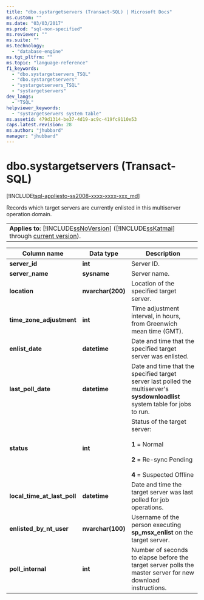 ```yaml
---
title: "dbo.systargetservers (Transact-SQL) | Microsoft Docs"
ms.custom: ""
ms.date: "03/03/2017"
ms.prod: "sql-non-specified"
ms.reviewer: ""
ms.suite: ""
ms.technology: 
  - "database-engine"
ms.tgt_pltfrm: ""
ms.topic: "language-reference"
f1_keywords: 
  - "dbo.systargetservers_TSQL"
  - "dbo.systargetservers"
  - "systargetservers_TSQL"
  - "systargetservers"
dev_langs: 
  - "TSQL"
helpviewer_keywords: 
  - "systargetservers system table"
ms.assetid: 479d1314-be37-4d19-ac9c-419fc9110e53
caps.latest.revision: 28
ms.author: "jhubbard"
manager: "jhubbard"
---
```

# dbo.systargetservers (Transact-SQL)
[!INCLUDE[tsql-appliesto-ss2008-xxxx-xxxx-xxx_md](../../database-engine/configure/windows/includes/tsql-appliesto-ss2008-xxxx-xxxx-xxx-md.md)]

  Records which target servers are currently enlisted in this multiserver operation domain.  
  
||  
|-|  
|**Applies to**: [!INCLUDE[ssNoVersion](../../advanced-analytics/r-services/includes/ssnoversion-md.md)] ([!INCLUDE[ssKatmai](../../analysis-services/data-mining/includes/sskatmai-md.md)] through [current version](http://go.microsoft.com/fwlink/p/?LinkId=299658)).|  
  
|Column name|Data type|Description|  
|-----------------|---------------|-----------------|  
|**server_id**|**int**|Server ID.|  
|**server_name**|**sysname**|Server name.|  
|**location**|**nvarchar(200)**|Location of the specified target server.|  
|**time_zone_adjustment**|**int**|Time adjustment interval, in hours, from Greenwich mean time (GMT).|  
|**enlist_date**|**datetime**|Date and time that the specified target server was enlisted.|  
|**last_poll_date**|**datetime**|Date and time that the specified target server last polled the multiserver's **sysdownloadlist** system table for jobs to run.|  
|**status**|**int**|Status of the target server:<br /><br /> **1** = Normal<br /><br /> **2** = Re-sync Pending<br /><br /> **4** = Suspected Offline|  
|**local_time_at_last_poll**|**datetime**|Date and time the target server was last polled for job operations.|  
|**enlisted_by_nt_user**|**nvarchar(100)**|Username of the person executing **sp_msx_enlist** on the target server.|  
|**poll_internal**|**int**|Number of seconds to elapse before the target server polls the master server for new download instructions.|  
  
  